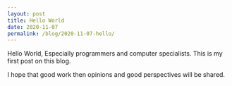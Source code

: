 ```yaml
---
layout: post
title: Hello World
date: 2020-11-07
permalink: /blog/2020-11-07-hello/
---
```


Hello World, Especially programmers and computer specialists.
This is my first post on this blog.

I hope that good work then opinions and good perspectives will be shared.
